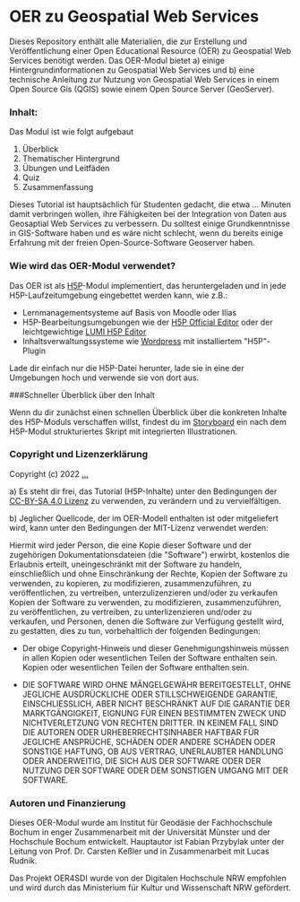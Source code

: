 # OER zu Geospatial Web Services        

Dieses Repository enthält alle Materialien, die zur Erstellung und Veröffentlichung einer Open Educational Resource (OER) zu Geospatial Web Services benötigt werden. Das OER-Modul bietet a) einige Hintergrundinformationen zu Geospatial Web Services und b) eine technische Anleitung zur Nutzung von Geospatial Web Services in einem Open Source Gis (QGIS) sowie einem Open Source Server (GeoServer). 

### Inhalt:
Das Modul ist wie folgt aufgebaut

1. Überblick
2. Thematischer Hintergrund 
3. Übungen und Leitfäden
4. Quiz
5. Zusammenfassung 

Dieses Tutorial ist hauptsächlich für Studenten gedacht, die etwa ... Minuten damit verbringen wollen, ihre Fähigkeiten bei der Integration von Daten aus Geosaptial Web Services zu verbessern. Du solltest einige Grundkenntnisse in GIS-Software haben und es wäre nicht schlecht, wenn du bereits einige Erfahrung mit der freien Open-Source-Software Geoserver haben.

### Wie wird das OER-Modul verwendet?

Das OER ist als [H5P](https://h5p.org/)-Modul implementiert, das heruntergeladen und in jede H5P-Laufzeitumgebung eingebettet werden kann, wie z.B.: 
- Lernmanagementsysteme auf Basis von Moodle oder Ilias 
- H5P-Bearbeitungsumgebungen wie der [H5P Official Editor](https://h5p.org/) oder der leichtgewichtige [LUMI H5P Editor](https://lumi.education/)
- Inhaltsverwaltungssysteme wie [Wordpress](https://wordpress.com/) mit installiertem "H5P"-Plugin

Lade dir einfach nur die H5P-Datei herunter, lade sie in eine der Umgebungen hoch und verwende sie von dort aus.

###Schneller Überblick über den Inhalt

Wenn du dir zunächst einen schnellen Überblick über die konkreten Inhalte des H5P-Moduls verschaffen willst, findest du im [Storyboard](/StoryBoard_Deutsch.md) ein nach dem H5P-Modul strukturiertes Skript mit integrierten Illustrationen. 

### Copyright und Lizenzerklärung

Copyright (c) 2022 [...](...)

a) Es steht dir frei, das Tutorial (H5P-Inhalte) unter den Bedingungen der [CC-BY-SA 4.0 Lizenz](https://creativecommons.org/licenses/by-sa/4.0/legalcode) zu verwenden, zu verändern und zu vervielfältigen. 

b) Jeglicher Quellcode, der im OER-Modell enthalten ist oder mitgeliefert wird, kann unter den Bedingungen der MIT-Lizenz verwendet werden:

Hiermit wird jeder Person, die eine Kopie dieser Software und der zugehörigen Dokumentationsdateien (die "Software") erwirbt, kostenlos die Erlaubnis erteilt, uneingeschränkt mit der Software zu handeln, einschließlich und ohne Einschränkung der Rechte, Kopien der Software zu verwenden, zu kopieren, zu modifizieren, zusammenzuführen, zu veröffentlichen, zu vertreiben, unterzulizenzieren und/oder zu verkaufen
Kopien der Software zu verwenden, zu modifizieren, zusammenzuführen, zu veröffentlichen, zu vertreiben, zu unterlizenzieren und/oder zu verkaufen, und Personen, denen die Software zur Verfügung gestellt wird, zu gestatten, dies zu tun, vorbehaltlich der folgenden Bedingungen:

* Der obige Copyright-Hinweis und dieser Genehmigungshinweis müssen in allen Kopien oder wesentlichen Teilen der Software enthalten sein.
Kopien oder wesentlichen Teilen der Software enthalten sein.

* DIE SOFTWARE WIRD OHNE MÄNGELGEWÄHR BEREITGESTELLT, OHNE JEGLICHE AUSDRÜCKLICHE ODER STILLSCHWEIGENDE GARANTIE, EINSCHLIESSLICH, ABER NICHT BESCHRÄNKT AUF DIE GARANTIE DER MARKTGÄNGIGKEIT,
EIGNUNG FÜR EINEN BESTIMMTEN ZWECK UND NICHTVERLETZUNG VON RECHTEN DRITTER. IN KEINEM FALL SIND DIE AUTOREN ODER URHEBERRECHTSINHABER HAFTBAR FÜR JEGLICHE ANSPRÜCHE, SCHÄDEN ODER ANDERE
SCHÄDEN ODER SONSTIGE HAFTUNG, OB AUS VERTRAG, UNERLAUBTER HANDLUNG ODER ANDERWEITIG, DIE SICH AUS DER SOFTWARE ODER DER NUTZUNG DER SOFTWARE ODER DEM SONSTIGEN UMGANG MIT DER
SOFTWARE. 

### Autoren und Finanzierung

Dieses OER-Modul wurde am Institut für Geodäsie der Fachhochschule Bochum in enger Zusammenarbeit mit der Universität Münster und der Hochschule Bochum entwickelt. Hauptautor ist Fabian Przybylak unter der Leitung von Prof. Dr. Carsten Keßler und in Zusammenarbeit mit Lucas Rudnik.

Das Projekt OER4SDI wurde von der Digitalen Hochschule NRW empfohlen und wird durch das Ministerium für Kultur und Wissenschaft NRW gefördert.
